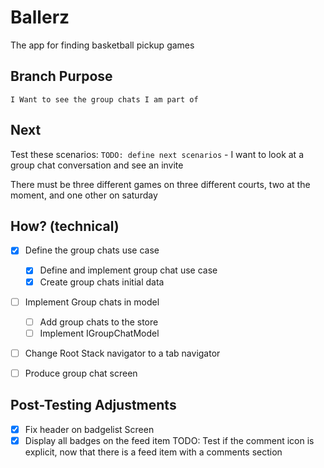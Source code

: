 # Ballerz
The app for finding basketball pickup games


## Branch Purpose
    I Want to see the group chats I am part of

## Next 
Test these scenarios:
    `TODO: define next scenarios` 
    - I want to look at a group chat conversation and see an invite
        
There must be three different games on three different courts, two at the moment, and one other on saturday


## How? (technical)
- [x] Define the group chats use case
    - [x] Define and implement group chat use case
    - [x] Create group chats initial data
- [ ] Implement Group chats in model
    - [ ] Add group chats to the store
    - [ ] Implement IGroupChatModel
- [ ] Change Root Stack navigator to a tab navigator
- [ ] Produce group chat screen


## Post-Testing Adjustments
- [x] Fix header on badgelist Screen
- [x] Display all badges on the feed item
TODO: Test if the comment icon is explicit, now that there is a feed item with a comments section

